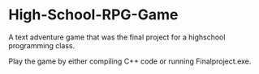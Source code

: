 # High-School-RPG-Game

A text adventure game that was the final project for a highschool programming class.

Play the game by either compiling C++ code or running Finalproject.exe.
